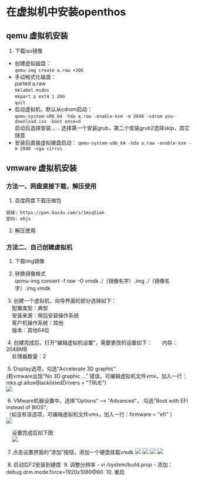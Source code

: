 # 在虚拟机中安装openthos   
## qemu 虚拟机安装

 1. 下载iso镜像

  - 创建虚拟磁盘：  
    `qemu-img create a.raw +20G`  
  - 手动格式化磁盘：  
    parted a.raw  
        `mklabel msdos`  
        `mkpart p ext4 1 20G`  
        `quit`
  - 启动虚拟机，默认从cdrom启动：  
    `qemu-system-x86_64 -hda a.raw -enable-kvm -m 2048 -cdrom you-download.iso -boot once=d`  
    启动后选择安装…… 选择第一个安装grub，第二个安装grub2选择skip，其它随意
  - 安装后直接虚拟硬盘启动：
    `qemu-system-x86_64 -hda a.raw -enable-kvm -m 2048 -vga cirrus`

## vmware 虚拟机安装

### 方法一、网盘直接下载，解压使用
  1. 百度网盘下载压缩包
```  
链接: https://pan.baidu.com/s/1miqSiak 
密码: e6js
```  
  2. 解压使用

### 方法二、自己创建虚拟机
  1. 下载img镜像   
     
  2. 转换镜像格式   
      qemu-img  convert  -f raw -O vmdk  ./（镜像名字）.img  ./（镜像名字）.img.vmdk   
         
  3. 创建一个虚拟机，向导界面的部分选择如下：   
     配置类型：典型   
     安装来源：稍后安装操作系统   
     客户机操作系统：其他   
     版本：其他64位   
        
  4. 创建完成后，打开“编辑虚拟机设置”，需要更改的设置如下：   
     内存：2048MB   
     处理器数量：2   
        
  5. Display选项，勾选“Accelerate 3D graphic”   
     (若vmware出现“No 3D graphic ...” 错误，可编辑虚拟机文件vmx，加入一行： mks.gl.allowBlacklistedDrivers = "TRUE")   
     ![](pic/anzhuang/vmware3d.png)   
     
  6. VMware机器设置中，选择“Options“ --> "Advanced"， 勾选"Boot with EFI instead of BIOS";   
     （如没有该选项，可编辑虚拟机文件vmx，加入一行：firmware = "efi" ）    
     ![](pic/anzhuang/vmwareboot.png)     
        
     设置完成后如下图   
     ![](pic/anzhuang/vmware.png)   
        
  7. 点击设置界面的“添加”按钮，添加一个硬盘挂载vmdk
      ![](pic/anzhuang/hardware.png)
      ![](pic/anzhuang/disk.png)
      ![](pic/anzhuang/selectdisk.png)
      ![](pic/anzhuang/keepfmt.png)
  
  8. 启动后F2安装到硬盘
  9. 调整分辨率
     - vi /system/build.prop
     - 添加：debug.drm.mode.force=1920x1080@60
  10. 重启
